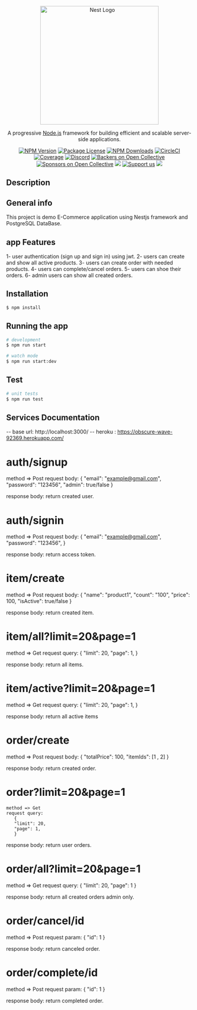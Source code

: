 <p align="center">
  <a href="http://nestjs.com/" target="blank"><img src="https://nestjs.com/img/logo_text.svg" width="320" alt="Nest Logo" /></a>
</p>

[circleci-image]: https://img.shields.io/circleci/build/github/nestjs/nest/master?token=abc123def456
[circleci-url]: https://circleci.com/gh/nestjs/nest

  <p align="center">A progressive <a href="http://nodejs.org" target="_blank">Node.js</a> framework for building efficient and scalable server-side applications.</p>
    <p align="center">
<a href="https://www.npmjs.com/~nestjscore" target="_blank"><img src="https://img.shields.io/npm/v/@nestjs/core.svg" alt="NPM Version" /></a>
<a href="https://www.npmjs.com/~nestjscore" target="_blank"><img src="https://img.shields.io/npm/l/@nestjs/core.svg" alt="Package License" /></a>
<a href="https://www.npmjs.com/~nestjscore" target="_blank"><img src="https://img.shields.io/npm/dm/@nestjs/common.svg" alt="NPM Downloads" /></a>
<a href="https://circleci.com/gh/nestjs/nest" target="_blank"><img src="https://img.shields.io/circleci/build/github/nestjs/nest/master" alt="CircleCI" /></a>
<a href="https://coveralls.io/github/nestjs/nest?branch=master" target="_blank"><img src="https://coveralls.io/repos/github/nestjs/nest/badge.svg?branch=master#9" alt="Coverage" /></a>
<a href="https://discord.gg/G7Qnnhy" target="_blank"><img src="https://img.shields.io/badge/discord-online-brightgreen.svg" alt="Discord"/></a>
<a href="https://opencollective.com/nest#backer" target="_blank"><img src="https://opencollective.com/nest/backers/badge.svg" alt="Backers on Open Collective" /></a>
<a href="https://opencollective.com/nest#sponsor" target="_blank"><img src="https://opencollective.com/nest/sponsors/badge.svg" alt="Sponsors on Open Collective" /></a>
  <a href="https://paypal.me/kamilmysliwiec" target="_blank"><img src="https://img.shields.io/badge/Donate-PayPal-ff3f59.svg"/></a>
    <a href="https://opencollective.com/nest#sponsor"  target="_blank"><img src="https://img.shields.io/badge/Support%20us-Open%20Collective-41B883.svg" alt="Support us"></a>
  <a href="https://twitter.com/nestframework" target="_blank"><img src="https://img.shields.io/twitter/follow/nestframework.svg?style=social&label=Follow"></a>
</p>
  <!--[![Backers on Open Collective](https://opencollective.com/nest/backers/badge.svg)](https://opencollective.com/nest#backer)
  [![Sponsors on Open Collective](https://opencollective.com/nest/sponsors/badge.svg)](https://opencollective.com/nest#sponsor)-->

## Description

## General info
This project is demo E-Commerce application using Nestjs framework and PostgreSQL DataBase.

## app Features

1- user authentication (sign up and sign in) using jwt.
2- users can create and show all active products.
3- users can create order with needed products.
4- users can complete/cancel orders.
5- users can shoe their orders.
6- admin users can show all created orders.

## Installation

```bash
$ npm install
```

## Running the app

```bash
# development
$ npm run start

# watch mode
$ npm run start:dev

```

## Test

```bash
# unit tests
$ npm run test

```

## Services  Documentation
-- base url: http://localhost:3000/
-- heroku : https://obscure-wave-92369.herokuapp.com/

# auth/signup  
 method => Post
 request body:
 {
 "email": "example@gmail.com",
 "password": "123456",
 "admin": true/false
 }

response body:
   return created user.
   
 # auth/signin  
  method => Post
  request body:
 {
 "email": "example@gmail.com",
 "password": "123456",
 }
 
 response body:
   return access token.
 
  # item/create 
  method => Post
  request body:
 {
 "name": "product1",
 "count": "100",
 "price": 100,
 "isActive": true/false
 }
 
 response body:
   return created item.
   
  # item/all?limit=20&page=1 
  method => Get
  request query:
 {
 "limit": 20,
 "page": 1,
 }
 
 response body:
   return all items.
 
 # item/active?limit=20&page=1 
  method => Get
   request query:
 {
 "limit": 20,
 "page": 1,
 }
 
 response body:
   return all active items
   
 # order/create  
  method => Post
  request body:
 {
 "totalPrice": 100,
 "itemIds": [1 , 2]
 }
 
 response body:
   return created order.
   
  # order?limit=20&page=1 
    method => Get
    request query:
       {
       "limit": 20,
       "page": 1,
       }

 
 response body:
   return user orders.
   
  # order/all?limit=20&page=1  
  method => Get
  request query:
     {
     "limit": 20,
     "page": 1
     }
 
 response body:
   return all created orders admin only.
   
  # order/cancel/id 
  method => Post
  request param:
     {
     "id": 1
     }
 
 response body:
   return canceled order.
   
  # order/complete/id  
  method => Post
  request param:
     {
     "id": 1
     }
 
 response body:
   return completed order.
   
   
   
   
